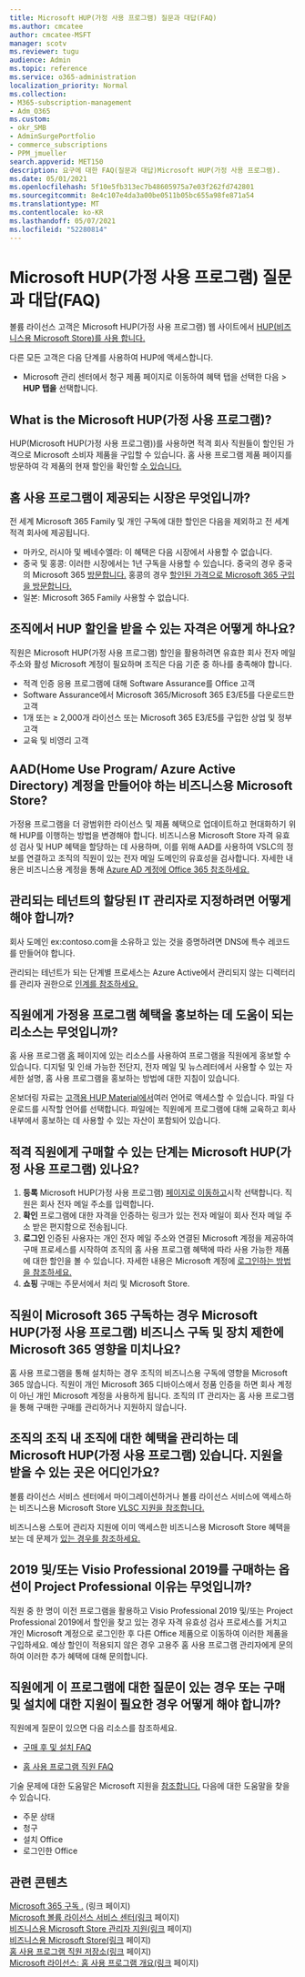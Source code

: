 ```yaml
---
title: Microsoft HUP(가정 사용 프로그램) 질문과 대답(FAQ)
ms.author: cmcatee
author: cmcatee-MSFT
manager: scotv
ms.reviewer: tugu
audience: Admin
ms.topic: reference
ms.service: o365-administration
localization_priority: Normal
ms.collection:
- M365-subscription-management
- Adm_O365
ms.custom:
- okr_SMB
- AdminSurgePortfolio
- commerce_subscriptions
- PPM_jmueller
search.appverid: MET150
description: 요구에 대한 FAQ(질문과 대답)Microsoft HUP(가정 사용 프로그램).
ms.date: 05/01/2021
ms.openlocfilehash: 5f10e5fb313ec7b48605975a7e03f262fd742801
ms.sourcegitcommit: 8e4c107e4da3a00be0511b05bc655a98fe871a54
ms.translationtype: MT
ms.contentlocale: ko-KR
ms.lasthandoff: 05/07/2021
ms.locfileid: "52280814"
---
```

# <a name="microsoft-home-use-program-frequently-asked-questions-faq"></a>Microsoft HUP(가정 사용 프로그램) 질문과 대답(FAQ)

볼륨 라이선스 고객은 Microsoft HUP(가정 사용 프로그램) 웹 사이트에서 [HUP(비즈니스용 Microsoft Store)를 사용 합니다.](https://go.microsoft.com/fwlink/?linkid=2139192)

다른 모든 고객은 다음 단계를 사용하여 HUP에 액세스합니다.

- Microsoft 관리 센터에서 청구 제품 페이지로 이동하여 혜택 탭을 선택한 다음  >  [](https://go.microsoft.com/fwlink/p/?linkid=842054) **HUP 탭을** 선택합니다. 

## <a name="what-is-the-microsoft-home-use-program"></a>What is the Microsoft HUP(가정 사용 프로그램)?

HUP(Microsoft HUP(가정 사용 프로그램))를 사용하면 적격 회사 직원들이 할인된 가격으로 Microsoft 소비자 제품을 구입할 수 있습니다. 홈 사용 프로그램 제품 페이지를 방문하여 각 제품의 현재 할인을 확인할 [수 있습니다.](https://www.microsoft.com/home-use-program)

## <a name="in-which-markets-is-the-home-use-program-offered"></a>홈 사용 프로그램이 제공되는 시장은 무엇입니까?

전 세계 Microsoft 365 Family 및 개인 구독에 대한 할인은 다음을 제외하고 전 세계 적격 회사에 제공됩니다.

- 마카오, 러시아 및 베네수엘라: 이 혜택은 다음 시장에서 사용할 수 없습니다.
- 중국 및 홍콩: 이러한 시장에서는 1년 구독을 사용할 수 있습니다. 중국의 경우 중국의 Microsoft 365 [방문합니다.](https://www.microsoftstore.com.cn/home-use-program/invite) 홍콩의 경우 [할인된 가격으로 Microsoft 365 구입을 방문합니다.](https://www.microsoftestore.com.hk/partner/hup?locale=en_HK)
- 일본: Microsoft 365 Family 사용할 수 없습니다.

## <a name="how-does-an-organization-qualify-for-hup-discounts"></a>조직에서 HUP 할인을 받을 수 있는 자격은 어떻게 하나요?

직원은 Microsoft HUP(가정 사용 프로그램) 할인을 활용하려면 유효한 회사 전자 메일 주소와 활성 Microsoft 계정이 필요하며 조직은 다음 기준 중 하나를 충족해야 합니다.

- 적격 인증 응용 프로그램에 대해 Software Assurance를 Office 고객
- Software Assurance에서 Microsoft 365/Microsoft 365 E3/E5를 다운로드한 고객
- 1개 또는 ≥ 2,000개 라이선스 또는 Microsoft 365 E3/E5를 구입한 상업 및 정부 고객
- 교육 및 비영리 고객

## <a name="why-do-i-have-to-create-an-azure-active-directory-aad-account-to-use-the-home-use-program-microsoft-store-for-business"></a>AAD(Home Use Program/ Azure Active Directory) 계정을 만들어야 하는 비즈니스용 Microsoft Store?

가정용 프로그램을 더 광범위한 라이선스 및 제품 혜택으로 업데이트하고 현대화하기 위해 HUP를 이행하는 방법을 변경해야 합니다. 비즈니스용 Microsoft Store 자격 유효성 검사 및 HUP 혜택을 할당하는 데 사용하며, 이를 위해 AAD를 사용하여 VSLC의 정보를 연결하고 조직의 직원이 있는 전자 메일 도메인의 유효성을 검사합니다. 자세한 내용은 비즈니스용 계정을 통해 [Azure AD 계정에 Office 365 참조하세요.](/microsoft-store/sign-up-microsoft-store-for-business#o365-welcome)

## <a name="how-do-i-become-the-assigned-it-admin-of-a-managed-tenant"></a>관리되는 테넌트의 할당된 IT 관리자로 지정하려면 어떻게 해야 합니까?

회사 도메인 ex:contoso.com을 소유하고 있는 것을 증명하려면 DNS에 특수 레코드를 만들어야 합니다.

관리되는 테넌트가 되는 단계별 프로세스는 Azure Active에서 관리되지 않는 디렉터리를 관리자 권한으로 [인계를 참조하세요.](/azure/active-directory/users-groups-roles/domains-admin-takeover)

## <a name="what-resources-are-available-to-help-promote-the-home-use-program-benefit-to-employees"></a>직원에게 가정용 프로그램 혜택을 홍보하는 데 도움이 되는 리소스는 무엇입니까?

홈 사용 프로그램 [홈](https://www.microsoft.com/home-use-program/resources) 페이지에 있는 리소스를 사용하여 프로그램을 직원에게 홍보할 수 있습니다. 디지털 및 인쇄 가능한 전단지, 전자 메일 및 뉴스레터에서 사용할 수 있는 자세한 설명, 홈 사용 프로그램을 홍보하는 방법에 대한 지침이 있습니다.

온보더링 자료는 [고객용 HUP Material에서](https://microsofteur.sharepoint.com/teams/HUPMaterial)여러 언어로 액세스할 수 있습니다. 파일 다운로드를 시작할 언어를 선택합니다. 파일에는 직원에게 프로그램에 대해 교육하고 회사 내부에서 홍보하는 데 사용할 수 있는 자산이 포함되어 있습니다.

## <a name="what-are-the-steps-for-an-eligible-employee-to-make-a-microsoft-home-use-program-purchase"></a>적격 직원에게 구매할 수 있는 단계는 Microsoft HUP(가정 사용 프로그램) 있나요?

1. **등록** Microsoft HUP(가정 사용 프로그램) [페이지로 이동하고](https://www.microsoft.com/home-use-program)시작 선택합니다. 직원은 회사 전자 메일 주소를 입력합니다.
2. **확인**  프로그램에 대한 자격을 인증하는 링크가 있는 전자 메일이 회사 전자 메일 주소 받은 편지함으로 전송됩니다.
3. **로그인** 인증된 사용자는 개인 전자 메일 주소와 연결된 Microsoft 계정을 제공하여 구매 프로세스를 시작하여 조직의 홈 사용 프로그램 혜택에 따라 사용 가능한 제품에 대한 할인을 볼 수 있습니다. 자세한 내용은 Microsoft 계정에 [로그인하는 방법을 참조하세요.](https://support.microsoft.com/help/4028195/microsoft-account-sign-in)
4. **쇼핑** 구매는 주문서에서 처리 및 Microsoft Store.

## <a name="if-an-employee-subscribes-to-microsoft-365-through-the-microsoft-home-use-program-how-does-this-impact-our-organizations-microsoft-365-business-subscription-and-device-limit"></a>직원이 Microsoft 365 구독하는 경우 Microsoft HUP(가정 사용 프로그램) 비즈니스 구독 및 장치 제한에 Microsoft 365 영향을 미치나요?

홈 사용 프로그램을 통해 설치하는 경우 조직의 비즈니스용 구독에 영향을 Microsoft 365 않습니다. 직원이 개인 Microsoft 365 디바이스에서 정품 인증을 하면 회사 계정이 아닌 개인 Microsoft 계정을 사용하게 됩니다. 조직의 IT 관리자는 홈 사용 프로그램을 통해 구매한 구매를 관리하거나 지원하지 않습니다.

## <a name="im-having-trouble-managing-my-organizations-microsoft-home-use-program-benefit-where-can-i-get-support"></a>조직의 조직 내 조직에 대한 혜택을 관리하는 데 Microsoft HUP(가정 사용 프로그램) 있습니다. 지원을 받을 수 있는 곳은 어디인가요?

볼륨 라이선스 서비스 센터에서 마이그레이션하거나 볼륨 라이선스 서비스에 액세스하는 비즈니스용 Microsoft Store [VLSC 지원을 참조합니다.](https://www.microsoft.com/Licensing/servicecenter/default.aspx?wa=wsignin1.0)

비즈니스용 스토어 관리자 지원에 이미 액세스한 비즈니스용 Microsoft Store 혜택을 보는 데 문제가 [있는 경우를 참조하세요.](/microsoft-store/)

## <a name="why-am-i-not-seeing-an-option-to-purchase-visio-professional-2019-andor-project-professional-2019"></a>2019 및/또는 Visio Professional 2019를 구매하는 옵션이 Project Professional 이유는 무엇입니까?

직원 중 한 명이 이전 프로그램을 활용하고 Visio Professional 2019 및/또는 Project Professional 2019에서 할인을 찾고 있는 경우 자격 유효성 검사 프로세스를 거치고 개인 Microsoft 계정으로 로그인한 후 다른 Office 제품으로 이동하여 이러한 제품을 구입하세요.  예상 할인이 적용되지 않은 경우 고용주 홈 사용 프로그램 관리자에게 문의하여 이러한 추가 혜택에 대해 문의합니다.

## <a name="what-if-my-employees-have-questions-about-this-program-or-need-support-with-purchasing-and-installation"></a>직원에게 이 프로그램에 대한 질문이 있는 경우 또는 구매 및 설치에 대한 지원이 필요한 경우 어떻게 해야 합니까?

직원에게 질문이 있으면 다음 리소스를 참조하세요.

- [구매 후 및 설치 FAQ](https://products.office.com/microsoft-office-for-home-and-school-faq)

- [홈 사용 프로그램 직원 FAQ](https://www.microsoft.com/home-use-program/frequently-asked-questions)

 기술 문제에 대한 도움말은 Microsoft 지원을 [참조합니다.](https://support.microsoft.com/) 다음에 대한 도움말을 찾을 수 있습니다.

- 주문 상태
- 청구
- 설치 Office
- 로그인한 Office

## <a name="related-content"></a>관련 콘텐츠

[Microsoft 365 구독 .](https://www.microsoft.com/home-use-program/) (링크 페이지)\
[Microsoft 볼륨 라이선스 서비스 센터(링크](https://www.microsoft.com/Licensing/servicecenter/default.aspx?wa=wsignin1.0) 페이지)\
[비즈니스용 Microsoft Store 관리자 지원(링크](/microsoft-store/) 페이지)\
[비즈니스용 Microsoft Store(링크](https://go.microsoft.com/fwlink/?linkid=2139192) 페이지)\
[홈 사용 프로그램 직원 저장소(링크](https://www.microsoft.com/home-use-program) 페이지)\
[Microsoft 라이선스: 홈 사용 프로그램 개요(링크](https://www.microsoft.com/licensing/licensing-programs/software-assurance-by-benefits?activetab=software-assurance-by-benefits-tab:primaryr4) 페이지)
